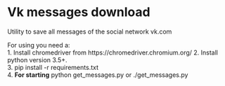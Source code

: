 <h1>Vk messages download</h1>
<p>Utility to save all messages of the social network vk.com</p>
<p>For using you need a:<br>
1. Install chromedriver from https://chromedriver.chromium.org/
2. Install python version 3.5+.<br>
3. pip install -r requirements.txt<br>
4. <strong>For starting</strong> python get_messages.py or ./get_messages.py<br>
</p>
